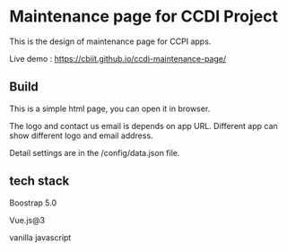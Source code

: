 # Maintenance page for CCDI Project

This is the design of maintenance page for CCPI apps. 


Live demo : https://cbiit.github.io/ccdi-maintenance-page/


## Build

This is a simple html page, you can open it in browser. 

The logo and contact us email is depends on app URL. Different app can show different logo and email address. 

Detail settings are in the /config/data.json file.


## tech stack

Boostrap 5.0

Vue.js@3

vanilla javascript 
